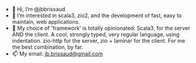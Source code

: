 - 👋 Hi, I’m @jbbrissaud
- 👀 I’m interested in scala3, zio2, and the development of fast, easy to maintain, web applications.
- 🌱 My choice of 'framework' is totally opinionated: 
    Scala3, for the server AND the client. A cool, strongly typed, very regular language, using indentation.
    zio-http for the server, zio + laminar for the client. For me the best combination, by far.
- 📫 My email: jb.brissaud@gmail.com

<!---
jbbrissaud/jbbrissaud is a ✨ special ✨ repository because its `README.md` (this file) appears on your GitHub profile.
You can click the Preview link to take a look at your changes.
--->

